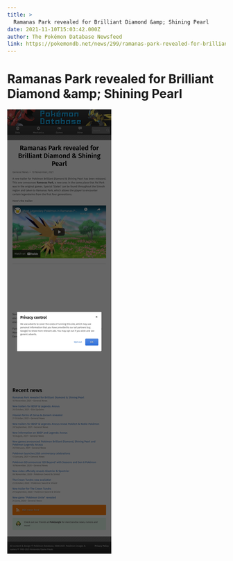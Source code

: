 ```yaml
---
title: >
  Ramanas Park revealed for Brilliant Diamond &amp; Shining Pearl
date: 2021-11-10T15:03:42.000Z
author: The Pokémon Database Newsfeed
link: https://pokemondb.net/news/299/ramanas-park-revealed-for-brilliant-diamond-shining-pearl
---
```

# Ramanas Park revealed for Brilliant Diamond &amp;amp; Shining Pearl

[![Ramanas Park revealed for Brilliant Diamond &amp;amp; Shining Pearl](./screenshot.png)](https://pokemondb.net/news/299/ramanas-park-revealed-for-brilliant-diamond-shining-pearl)
